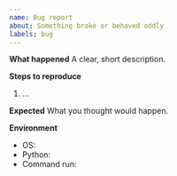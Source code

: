 ```yaml
---
name: Bug report
about: Something broke or behaved oddly
labels: bug
---
```


**What happened**
A clear, short description.

**Steps to reproduce**
1. …

**Expected**
What you thought would happen.

**Environment**
- OS:
- Python:
- Command run:
